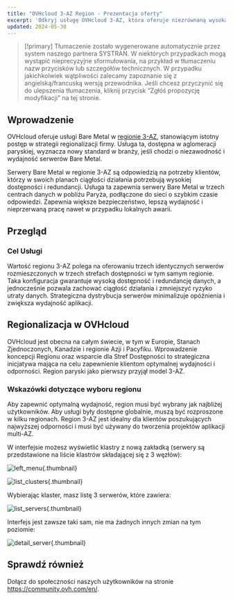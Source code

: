 ```yaml
---
title: "OVHcloud 3-AZ Region - Prezentacja oferty"
excerpt: 'Odkryj usługę OVHcloud 3-AZ, która oferuje niezrównaną wysoką dostępność i redundancję między trzema centrami danych'
updated: 2024-05-30
---
```


> [!primary]
> Tłumaczenie zostało wygenerowane automatycznie przez system naszego partnera SYSTRAN. W niektórych przypadkach mogą wystąpić nieprecyzyjne sformułowania, na przykład w tłumaczeniu nazw przycisków lub szczegółów technicznych. W przypadku jakichkolwiek wątpliwości zalecamy zapoznanie się z angielską/francuską wersją przewodnika. Jeśli chcesz przyczynić się do ulepszenia tłumaczenia, kliknij przycisk “Zgłóś propozycję modyfikacji” na tej stronie.
>

## Wprowadzenie

OVHcloud oferuje usługi Bare Metal w [regionie 3-AZ](/links/bare-metal/regions), stanowiącym istotny postęp w strategii regionalizacji firmy. Usługa ta, dostępna w aglomeracji paryskiej, wyznacza nowy standard w branży, jeśli chodzi o niezawodność i wydajność serwerów Bare Metal.

Serwery Bare Metal w regionie 3-AZ są odpowiedzią na potrzeby klientów, którzy w swoich planach ciągłości działania potrzebują wysokiej dostępności i redundancji. Usługa ta zapewnia serwery Bare Metal w trzech centrach danych w pobliżu Paryża, podłączone do sieci o szybkim czasie odpowiedzi. Zapewnia większe bezpieczeństwo, lepszą wydajność i nieprzerwaną pracę nawet w przypadku lokalnych awarii.

## Przegląd

### Cel Usługi

Wartość regionu 3-AZ polega na oferowaniu trzech identycznych serwerów rozmieszczonych w trzech strefach dostępności w tym samym regionie. Taka konfiguracja gwarantuje wysoką dostępność i redundancję danych, a jednocześnie pozwala zachować ciągłość działania i zmniejszyć ryzyko utraty danych. Strategiczna dystrybucja serwerów minimalizuje opóźnienia i zwiększa wydajność aplikacji.

## Regionalizacja w OVHcloud

OVHcloud jest obecna na całym świecie, w tym w Europie, Stanach Zjednoczonych, Kanadzie i regionie Azji i Pacyfiku. Wprowadzenie koncepcji Regionu oraz wsparcie dla Stref Dostępności to strategiczna inicjatywa mająca na celu zapewnienie klientom optymalnej wydajności i odporności. Region paryski jako pierwszy przyjął model 3-AZ.

### Wskazówki dotyczące wyboru regionu

Aby zapewnić optymalną wydajność, region musi być wybrany jak najbliżej użytkowników. Aby usługi były dostępne globalnie, muszą być rozproszone w kilku regionach. Region 3-AZ jest idealny dla klientów poszukujących najwyższej odporności i musi być używany do tworzenia projektów aplikacji multi-AZ.

W interfejsie możesz wyświetlić klastry z nową zakładką (serwery są przedstawione na liście klastrów składającej się z 3 węzłów):

![left_menu](images/01-20240513-blur.png){.thumbnail}

![list_clusters](images/02-20240513-blur.png){.thumbnail}

Wybierając klaster, masz listę 3 serwerów, które zawiera:

![list_servers](images/03-20240513-blur.png){.thumbnail}

Interfejs jest zawsze taki sam, nie ma żadnych innych zmian na tym poziomie:

![detail_server](images/04-20240513-blur.png){.thumbnail}

## Sprawdź również <a name="go-further"></a>

Dołącz do społeczności naszych użytkowników na stronie <https://community.ovh.com/en/>.
